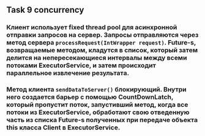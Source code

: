 <h2>Task 9 concurrency</h2>
<h3>Клиент использует fixed thread pool для асинхронной отправки запросов на сервер. 
Запросы отправляются через метод сервера <code>processRequest(IntWrapper request)</code>.
Future-s, возвращаемые методом, кладутся в список, который затем делится на непересекающиеся интервалы
между всеми потоками ExecutorService, и затем происходит параллельное  извлечение результата.</h3>

<h3>Метод клиента <code>sendDataToServer()</code> блокирующий. Внутри него создается барьер с помощью
CountDownLatch, который пропустит поток, запустивший метод, когда все потоки из ExecutorService, 
обработают свою отведенную часть из списка Future-s полученных при передаче объекта this класса Client
в ExecutorService.</h3>